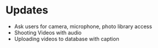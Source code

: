 # Updates


- Ask users for camera, microphone, photo library access
- Shooting Videos with audio
- Uploading videos to database with caption



